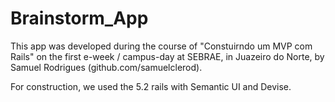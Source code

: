 # Brainstorm_App

This app was developed during the course of "Constuirndo um MVP com Rails" on the first e-week / campus-day at SEBRAE, in Juazeiro do Norte, by Samuel Rodrigues (github.com/samuelclerod).

For construction, we used the 5.2 rails with Semantic UI and Devise.
